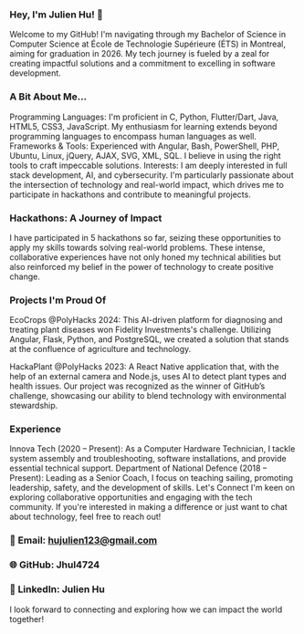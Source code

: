 ### Hey, I'm Julien Hu! 🚀
Welcome to my GitHub! I'm navigating through my Bachelor of Science in Computer Science at École de Technologie Supérieure (ÉTS) in Montreal, aiming for graduation in 2026. My tech journey is fueled by a zeal for creating impactful solutions and a commitment to excelling in software development.

### A Bit About Me...
Programming Languages: I'm proficient in C, Python, Flutter/Dart, Java, HTML5, CSS3, JavaScript. My enthusiasm for learning extends beyond programming languages to encompass human languages as well.
Frameworks & Tools: Experienced with Angular, Bash, PowerShell, PHP, Ubuntu, Linux, jQuery, AJAX, SVG, XML, SQL. I believe in using the right tools to craft impeccable solutions.
Interests: I am deeply interested in full stack development, AI, and cybersecurity. I'm particularly passionate about the intersection of technology and real-world impact, which drives me to participate in hackathons and contribute to meaningful projects.

### Hackathons: A Journey of Impact
I have participated in 5 hackathons so far, seizing these opportunities to apply my skills towards solving real-world problems. These intense, collaborative experiences have not only honed my technical abilities but also reinforced my belief in the power of technology to create positive change.

### Projects I'm Proud Of
EcoCrops @PolyHacks 2024: This AI-driven platform for diagnosing and treating plant diseases won Fidelity Investments's challenge. Utilizing Angular, Flask, Python, and PostgreSQL, we created a solution that stands at the confluence of agriculture and technology.

HackaPlant @PolyHacks 2023: A React Native application that, with the help of an external camera and Node.js, uses AI to detect plant types and health issues. Our project was recognized as the winner of GitHub’s challenge, showcasing our ability to blend technology with environmental stewardship.

### Experience
Innova Tech (2020 – Present): As a Computer Hardware Technician, I tackle system assembly and troubleshooting, software installations, and provide essential technical support.
Department of National Defence (2018 – Present): Leading as a Senior Coach, I focus on teaching sailing, promoting leadership, safety, and the development of skills.
Let's Connect
I'm keen on exploring collaborative opportunities and engaging with the tech community. If you're interested in making a difference or just want to chat about technology, feel free to reach out!

### 📧 Email: hujulien123@gmail.com
### 🌐 GitHub: Jhul4724
### 🔗 LinkedIn: Julien Hu
I look forward to connecting and exploring how we can impact the world together!
<!--
**Jhul4724/Jhul4724** is a ✨ _special_ ✨ repository because its `README.md` (this file) appears on your GitHub profile.
HELLO THIS IS MY PAGE!!!
Here are some ideas to get you started:

- 🔭 I’m currently working on ...
- 🌱 I’m currently learning ...
- 👯 I’m looking to collaborate on ...
- 🤔 I’m looking for help with ...
- 💬 Ask me about ...
- 📫 How to reach me: ...
- 😄 Pronouns: ...
- ⚡ Fun fact: ...
-->
